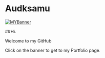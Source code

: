 # Audksamu
[![MYBanner](./assets/Banner.png)](https://6478efe4e3d86807b4a42021--classy-pudding-1794b1.netlify.app/)

##Hi.

Welcome to my GitHub

Click on the banner to get to my Portfolio page.



